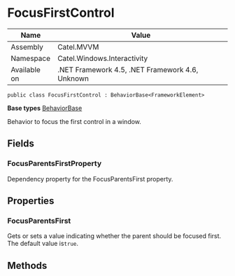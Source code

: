

# FocusFirstControl

Name|Value
---|---
Assembly|Catel.MVVM
Namespace|Catel.Windows.Interactivity
Available on|.NET Framework 4.5, .NET Framework 4.6, Unknown

```
public class FocusFirstControl : BehaviorBase<FrameworkElement>
```

**Base types**
[BehaviorBase]()


Behavior to focus the first control in a window.



## Fields

### FocusParentsFirstProperty

Dependency property for the FocusParentsFirst property.



## Properties

### FocusParentsFirst

Gets or sets a value indicating whether the parent should be focused first. The default value is`true`.



## Methods

